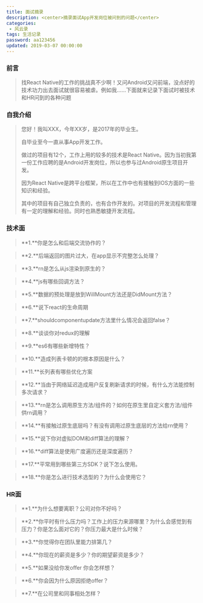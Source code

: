 ```yaml
---
title: 面试摘录
description: <center>摘录面试App开发岗位被问到的问题</center>
categories:
 - 风云录
tags: 生活记录
password: aa123456
updated: 2019-03-07 00:00:00
---
```


### 前言

> 找React Native的工作的挑战真不少啊！又问Android又问前端，没点好的技术功力出去面试就很容易被虐。例如我......下面就来记录下面试时被技术和HR问到的各种问题

### 自我介绍

>您好！我叫XXX，今年XX岁，是2017年的毕业生。
>
>自毕业至今一直从事App开发工作。
>
>做过的项目有12个，工作上用的较多的技术是React Native。因为当初我第一份工作应聘的是Android开发岗位，所以也参与过Android原生项目开发。
>
>因为React Native是跨平台框架，所以在工作中也有接触到IOS方面的一些知识和经验。
>
>其中的项目有自己独立负责的，也有合作开发的。对项目的开发流程和管理有一定的理解和经验。同时也熟悉敏捷开发流程。
>
>

### 技术面

> **1.**你是怎么和后端交流协作的？

> **2.**后端返回的图片过大，在app显示不完整怎么处理？

> **3.**rn是怎么从js渲染到原生的？

> **4.**js有哪些回调方法？

> **5.**数据的预处理是放到WillMount方法还是DidMount方法？

> **6.**说下react的生命周期

> **7.**shouldcomponentupdate方法里什么情况会返回false？

> **8.**谈谈你对redux的理解

> **9.**es6有哪些新增特性？

> **10.**造成列表卡顿的的根本原因是什么？

> **11.**长列表有哪些优化方案

> **12.**当由于网络延迟造成用户反复刷新请求的时候，有什么方法能控制多次请求？

> **13.**rn是怎么调用原生方法/组件的？如何在原生里自定义套方法/组件供rn调用？

> **14.**有接触过原生底层吗？有没有调用过原生底层的方法给rn使用？

> **15.**说下你对虚拟DOM和diff算法的理解？

> **16.**diff算法是使用广度遍历还是深度遍历？

> **17.**平常用到哪些第三方SDK？说下怎么使用。

> **18.**你是怎么进行技术选型的？为什么会使用它？

### HR面

> **1.**为什么想要离职？公司对你不好吗？

> **2.**你平时有什么压力吗？工作上的压力来源哪里？为什么会感觉到有压力？你是怎么面对它的？你压力最大是什么时候？

> **3.**你觉得你在团队里能力排第几？

> **4.**你现在的薪资是多少？你的期望薪资是多少？

> **5.**如果没给你发offer 你会怎样想？

> **6.**你会因为什么原因拒绝offer？

> **7.**在公司里和同事相处怎样？